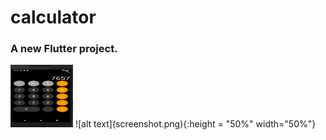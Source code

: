 # calculator

### A new Flutter project. 

<img src="screenshot.png" width="100" height="100">
![alt text](screenshot.png){:height = "50%" width="50%"}



